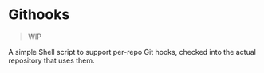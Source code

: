 # Githooks

> WIP

A simple Shell script to support per-repo Git hooks, checked into the actual repository that uses them.